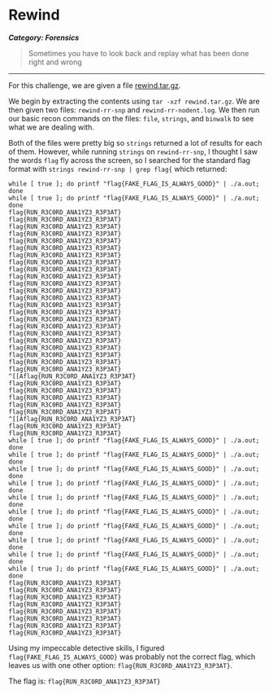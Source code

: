 # Rewind
***Category: Forensics***
>Sometimes you have to look back and replay what has been done right and wrong
---
For this challenge, we are given a file [rewind.tar.gz](rewind.tar.gz).

We begin by extracting the contents using `tar -xzf rewind.tar.gz`. We are then given two files: `rewind-rr-snp` and `rewind-rr-nodent.log`. We then run our basic recon commands on the files: `file`, `strings`, and `binwalk` to see what we are dealing with.

Both of the files were pretty big so `strings` returned a lot of results for each of them. However, while running `strings` on `rewind-rr-snp`, I thought I saw the words `flag` fly across the screen, so I searched for the standard flag format with `strings rewind-rr-snp | grep flag{` which returned:
```
while [ true ]; do printf "flag{FAKE_FLAG_IS_ALWAYS_GOOD}" | ./a.out; done
while [ true ]; do printf "flag{FAKE_FLAG_IS_ALWAYS_GOOD}" | ./a.out; done
flag{RUN_R3C0RD_ANA1YZ3_R3P3AT}
flag{RUN_R3C0RD_ANA1YZ3_R3P3AT}
flag{RUN_R3C0RD_ANA1YZ3_R3P3AT}
flag{RUN_R3C0RD_ANA1YZ3_R3P3AT}
flag{RUN_R3C0RD_ANA1YZ3_R3P3AT}
flag{RUN_R3C0RD_ANA1YZ3_R3P3AT}
flag{RUN_R3C0RD_ANA1YZ3_R3P3AT}
flag{RUN_R3C0RD_ANA1YZ3_R3P3AT}
flag{RUN_R3C0RD_ANA1YZ3_R3P3AT}
flag{RUN_R3C0RD_ANA1YZ3_R3P3AT}
flag{RUN_R3C0RD_ANA1YZ3_R3P3AT}
flag{RUN_R3C0RD_ANA1YZ3_R3P3AT}
flag{RUN_R3C0RD_ANA1YZ3_R3P3AT}
flag{RUN_R3C0RD_ANA1YZ3_R3P3AT}
flag{RUN_R3C0RD_ANA1YZ3_R3P3AT}
flag{RUN_R3C0RD_ANA1YZ3_R3P3AT}
flag{RUN_R3C0RD_ANA1YZ3_R3P3AT}
flag{RUN_R3C0RD_ANA1YZ3_R3P3AT}
flag{RUN_R3C0RD_ANA1YZ3_R3P3AT}
flag{RUN_R3C0RD_ANA1YZ3_R3P3AT}
flag{RUN_R3C0RD_ANA1YZ3_R3P3AT}
flag{RUN_R3C0RD_ANA1YZ3_R3P3AT}
flag{RUN_R3C0RD_ANA1YZ3_R3P3AT}
^[[Aflag{RUN_R3C0RD_ANA1YZ3_R3P3AT}
flag{RUN_R3C0RD_ANA1YZ3_R3P3AT}
flag{RUN_R3C0RD_ANA1YZ3_R3P3AT}
flag{RUN_R3C0RD_ANA1YZ3_R3P3AT}
flag{RUN_R3C0RD_ANA1YZ3_R3P3AT}
flag{RUN_R3C0RD_ANA1YZ3_R3P3AT}
^[[Aflag{RUN_R3C0RD_ANA1YZ3_R3P3AT}
flag{RUN_R3C0RD_ANA1YZ3_R3P3AT}
flag{RUN_R3C0RD_ANA1YZ3_R3P3AT}
while [ true ]; do printf "flag{FAKE_FLAG_IS_ALWAYS_GOOD}" | ./a.out; done
while [ true ]; do printf "flag{FAKE_FLAG_IS_ALWAYS_GOOD}" | ./a.out; done
while [ true ]; do printf "flag{FAKE_FLAG_IS_ALWAYS_GOOD}" | ./a.out; done
while [ true ]; do printf "flag{FAKE_FLAG_IS_ALWAYS_GOOD}" | ./a.out; done
while [ true ]; do printf "flag{FAKE_FLAG_IS_ALWAYS_GOOD}" | ./a.out; done
while [ true ]; do printf "flag{FAKE_FLAG_IS_ALWAYS_GOOD}" | ./a.out; done
while [ true ]; do printf "flag{FAKE_FLAG_IS_ALWAYS_GOOD}" | ./a.out; done
while [ true ]; do printf "flag{FAKE_FLAG_IS_ALWAYS_GOOD}" | ./a.out; done
while [ true ]; do printf "flag{FAKE_FLAG_IS_ALWAYS_GOOD}" | ./a.out; done
while [ true ]; do printf "flag{FAKE_FLAG_IS_ALWAYS_GOOD}" | ./a.out; done
flag{RUN_R3C0RD_ANA1YZ3_R3P3AT}
flag{RUN_R3C0RD_ANA1YZ3_R3P3AT}
flag{RUN_R3C0RD_ANA1YZ3_R3P3AT}
flag{RUN_R3C0RD_ANA1YZ3_R3P3AT}
flag{RUN_R3C0RD_ANA1YZ3_R3P3AT}
flag{RUN_R3C0RD_ANA1YZ3_R3P3AT}
flag{RUN_R3C0RD_ANA1YZ3_R3P3AT}
flag{RUN_R3C0RD_ANA1YZ3_R3P3AT}
```
Using my impeccable detective skills, I figured `flag{FAKE_FLAG_IS_ALWAYS_GOOD}` was probably not the correct flag, which leaves us with one other option: `flag{RUN_R3C0RD_ANA1YZ3_R3P3AT}`.

The flag is:
`flag{RUN_R3C0RD_ANA1YZ3_R3P3AT}`
